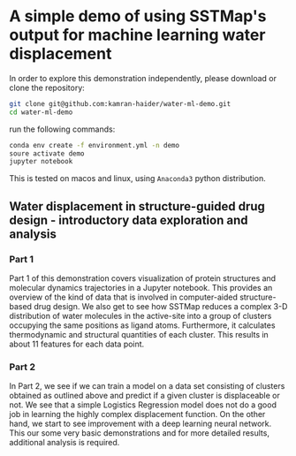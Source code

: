 A simple demo of using SSTMap's output for machine learning water displacement
===========

In order to explore this demonstration independently, please download or clone the repository:
```bash
git clone git@github.com:kamran-haider/water-ml-demo.git
cd water-ml-demo
```
run the following commands:

```bash
conda env create -f environment.yml -n demo
soure activate demo
jupyter notebook
```

This is tested on macos and linux, using `Anaconda3` python distribution.

## Water displacement in structure-guided drug design - introductory data exploration and analysis

### Part 1 
Part 1 of this demonstration covers visualization of protein structures and molecular dynamics trajectories in a Jupyter notebook. 
This provides an overview of the kind of data that is involved in computer-aided structure-based drug design. We also get to see
how SSTMap reduces a complex 3-D distribution of water molecules in the active-site into a group of clusters occupying the same positions
as ligand atoms. Furthermore, it calculates thermodynamic and structural quantities of each cluster. This results in about 11 features for each 
data point.


### Part 2 
In Part 2, we see if we can train a model on a data set consisting of clusters obtained as outlined above and predict if a given
cluster is displaceable or not. We see that a simple Logistics Regression model does not do a good job in learning the highly complex displacement function.
On the other hand, we start to see improvement with a deep learning neural network. This our some very basic demonstrations and for more
detailed results, additional analysis is required. 
 
